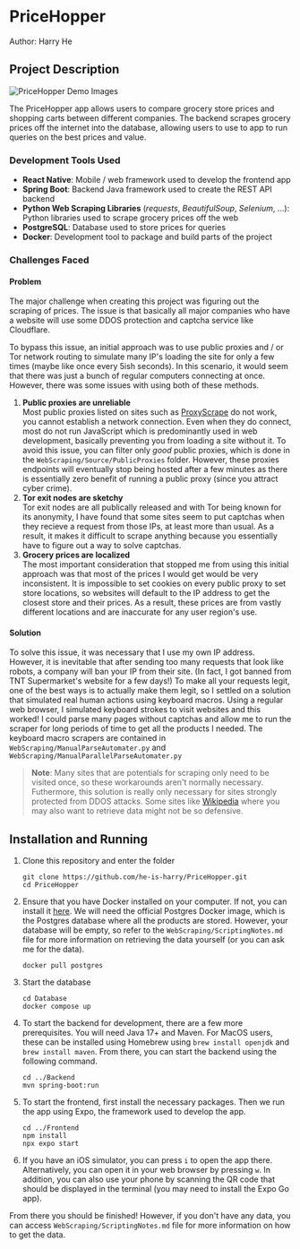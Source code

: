 # PriceHopper

Author: Harry He

## Project Description
![PriceHopper Demo Images](https://github.com/user-attachments/assets/d676cc42-d765-4ab6-a827-9d32b84b1188)

The PriceHopper app allows users to compare grocery store prices and shopping carts between different companies. The backend scrapes grocery prices off the internet into the database, allowing users to use to app to run queries on the best prices and value.

### Development Tools Used
- **React Native**: Mobile / web framework used to develop the frontend app
- **Spring Boot**: Backend Java framework used to create the REST API backend
- **Python Web Scraping Libraries** (*requests*, *BeautifulSoup*, *Selenium*, ...): Python libraries used to scrape grocery prices off the web
- **PostgreSQL**: Database used to store prices for queries
- **Docker**: Development tool to package and build parts of the project

### Challenges Faced
#### Problem
The major challenge when creating this project was figuring out the scraping of prices. The issue is that basically all major companies who have a website will use some DDOS protection and captcha service like Cloudflare.

To bypass this issue, an initial approach was to use public proxies and / or Tor network routing to simulate many IP's loading the site for only a few times (maybe like once every 5ish seconds). In this scenario, it would seem that there was just a bunch of regular computers connecting at once. However, there was some issues with using both of these methods.
1. **Public proxies are unreliable**\
Most public proxies listed on sites such as [ProxyScrape](https://proxyscrape.com/free-proxy-list) do not work, you cannot establish a network connection. Even when they do connect, most do not run JavaScript which is predominantly used in web development, basically preventing you from loading a site without it. To avoid this issue, you can filter only *good* public proxies, which is done in the `WebScraping/Source/PublicProxies` folder. However, these proxies endpoints will eventually stop being hosted after a few minutes as there is essentially zero benefit of running a public proxy (since you attract cyber crime).
2. **Tor exit nodes are sketchy**\
Tor exit nodes are all publically released and with Tor being known for its anonymity, I have found that some sites seem to put captchas when they recieve a request from those IPs, at least more than usual. As a result, it makes it difficult to scrape anything because you essentially have to figure out a way to solve captchas.
3. **Grocery prices are localized**\
The most important consideration that stopped me from using this initial approach was that most of the prices I would get would be very inconsistent. It is impossible to set cookies on every public proxy to set store locations, so websites will default to the IP address to get the closest store and their prices. As a result, these prices are from vastly different locations and are inaccurate for any user region's use.

#### Solution
To solve this issue, it was necessary that I use my own IP address. However, it is inevitable that after sending too many requests that look like robots, a company will ban your IP from their site. (In fact, I got banned from TNT Supermarket's website for a few days!) To make all your requests legit, one of the best ways is to actually make them legit, so I settled on a solution that simulated real human actions using keyboard macros. Using a regular web browser, I simulated keyboard strokes to visit websites and this worked! I could parse many pages without captchas and allow me to run the scraper for long periods of time to get all the products I needed. The keyboard macro scrapers are contained in `WebScraping/ManualParseAutomater.py` and `WebScraping/ManualParallelParseAutomater.py`

> **Note**: Many sites that are potentials for scraping only need to be visited once, so these workarounds aren't normally necessary. Futhermore, this solution is really only necessary for sites strongly protected from DDOS attacks. Some sites like [Wikipedia](https://en.wikipedia.org/wiki/Main_Page) where you may also want to retrieve data might not be so defensive.


## Installation and Running
1. Clone this repository and enter the folder
    ```
    git clone https://github.com/he-is-harry/PriceHopper.git
    cd PriceHopper
    ```

2. Ensure that you have Docker installed on your computer. If not, you can install it [here](https://www.docker.com/).
We will need the official Postgres Docker image, which is the Postgres database where all the products are stored.
However, your database will be empty, so refer to the `WebScraping/ScriptingNotes.md` file for more information on retrieving
the data yourself (or you can ask me for the data).
    ```
    docker pull postgres
    ```

3. Start the database
    ```
    cd Database
    docker compose up
    ```

4. To start the backend for development, there are a few more prerequisites. You will need Java 17+ and Maven. For MacOS users, these can be installed using Homebrew using `brew install openjdk` and `brew install maven`. From there, you can start the backend using the following command.
    ```
    cd ../Backend
    mvn spring-boot:run
    ```

5. To start the frontend, first install the necessary packages. Then we run the app using Expo, the framework used to develop the app.
    ```
    cd ../Frontend
    npm install
    npx expo start
    ```

6. If you have an iOS simulator, you can press `i` to open the app there. Alternatively, you can open it in your web browser by pressing `w`. In addition, you can also use your phone by scanning the QR code that should be displayed in the terminal (you may need to install the Expo Go app).

From there you should be finished! However, if you don't have any data, you can access `WebScraping/ScriptingNotes.md` file for more information on how to get the data.

